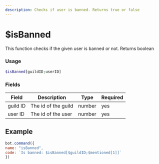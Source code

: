 ```yaml
---
description: Checks if user is banned. Returns true or false
---
```


# $isBanned

This function checks if the given user is banned or not. Returns boolean

### Usage

```php
$isBanned[guildID;userID]
```

### Fields

| Field    | Description         | Type   | Required |
| -------- | ------------------- | ------ | -------- |
| guild ID | The id of the guild | number | yes      |
| user ID  | The id of the user  | number | yes      |

## Example

```javascript
bot.command({
name: "isBanned",
code: `Is banned: $isBanned[$guildID;$mentioned[1]]`
})
```
